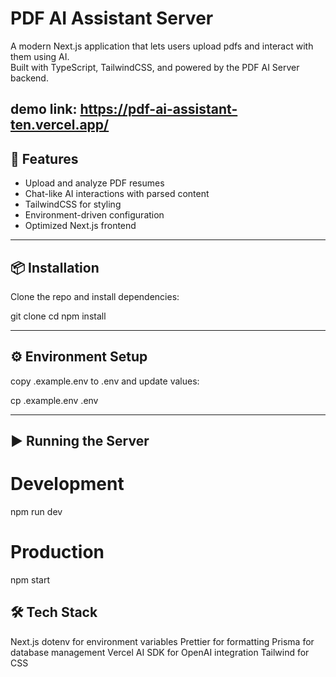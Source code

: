 # PDF AI Assistant Server

A modern Next.js application that lets users upload pdfs and interact with them using AI.  
Built with TypeScript, TailwindCSS, and powered by the PDF AI Server backend.

## demo link: https://pdf-ai-assistant-ten.vercel.app/

## 🚀 Features

- Upload and analyze PDF resumes
- Chat-like AI interactions with parsed content
- TailwindCSS for styling
- Environment-driven configuration
- Optimized Next.js frontend

---

## 📦 Installation

Clone the repo and install dependencies:

git clone <your-repo-url>
cd <your-repo-url>
npm install

---

## ⚙️ Environment Setup

copy .example.env to .env and update values:

cp .example.env .env

---

## ▶️ Running the Server

# Development

npm run dev

# Production

npm start

## 🛠 Tech Stack

Next.js
dotenv for environment variables
Prettier for formatting
Prisma for database management
Vercel AI SDK for OpenAI integration
Tailwind for CSS
